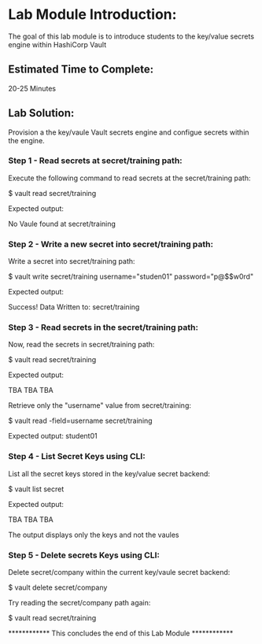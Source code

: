 # Lab Module Introduction:

The goal of this lab module is to introduce students to the key/value secrets engine within HashiCorp Vault

## Estimated Time to Complete:

20-25 Minutes

## Lab Solution:

Provision a the key/vaule Vault secrets engine and configue secrets within the engine.

### Step 1 - Read secrets at secret/training path:

Execute the following command to read secrets at the secret/training path:

$ vault read secret/training

Expected output:

No Vaule found at secret/training

### Step 2 - Write a new secret into secret/training path:

Write a secret into secret/training path:

$ vault write secret/training username="studen01" password="p@$$w0rd"

Expected output:

Success! Data Written to: secret/training

### Step 3 - Read secrets in the secret/training path:

Now, read the secrets in secret/training path:

$ vault read secret/training

Expected output:

TBA TBA TBA


Retrieve only the "username" value from secret/training:

$ vault read -field=username secret/training

Expected output:
student01

### Step 4 - List Secret Keys using CLI:

List all the secret keys stored in the key/value secret backend:

$ vault list secret

Expected output:

TBA TBA TBA

The output displays only the keys and not the vaules

### Step 5 - Delete secrets Keys using CLI:

Delete secret/company within the current key/vaule secret backend:

$ vault delete secret/company

Try reading the secret/company path again:

$ vault read secret/training





************ This concludes the end of this Lab Module ************